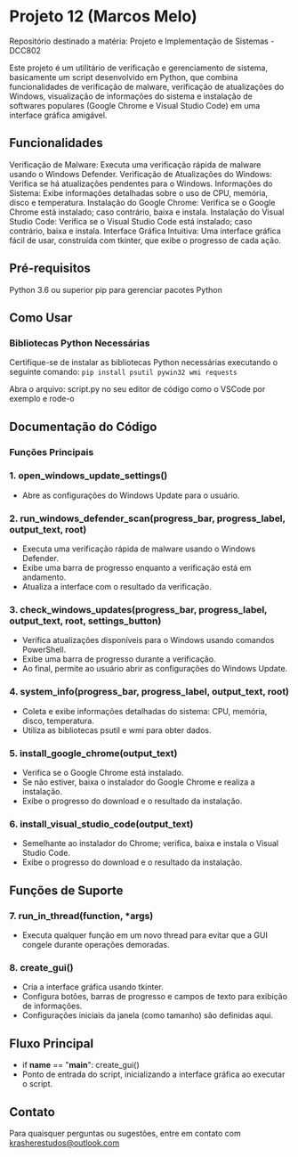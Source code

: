 # Projeto 12 (Marcos Melo)
Repositório destinado a matéria: Projeto e Implementação de Sistemas - DCC802 

Este projeto é um utilitário de verificação e gerenciamento de sistema, basicamente um script desenvolvido em Python, que combina funcionalidades de verificação de malware, verificação de atualizações do Windows, visualização de informações do sistema e instalação de softwares populares (Google Chrome e Visual Studio Code) em uma interface gráfica amigável.

## Funcionalidades
Verificação de Malware: Executa uma verificação rápida de malware usando o Windows Defender.
Verificação de Atualizações do Windows: Verifica se há atualizações pendentes para o Windows.
Informações do Sistema: Exibe informações detalhadas sobre o uso de CPU, memória, disco e temperatura.
Instalação do Google Chrome: Verifica se o Google Chrome está instalado; caso contrário, baixa e instala.
Instalação do Visual Studio Code: Verifica se o Visual Studio Code está instalado; caso contrário, baixa e instala.
Interface Gráfica Intuitiva: Uma interface gráfica fácil de usar, construída com tkinter, que exibe o progresso de cada ação.

## Pré-requisitos
Python 3.6 ou superior
pip para gerenciar pacotes Python

## Como Usar
### Bibliotecas Python Necessárias
Certifique-se de instalar as bibliotecas Python necessárias executando o seguinte comando:
`pip install psutil pywin32 wmi requests`

Abra o arquivo: script.py no seu editor de código como o VSCode por exemplo e rode-o

## Documentação do Código
### Funções Principais
### 1. open_windows_update_settings()
- Abre as configurações do Windows Update para o usuário.

### 2. run_windows_defender_scan(progress_bar, progress_label, output_text, root)
- Executa uma verificação rápida de malware usando o Windows Defender.
- Exibe uma barra de progresso enquanto a verificação está em andamento.
- Atualiza a interface com o resultado da verificação.
  
### 3. check_windows_updates(progress_bar, progress_label, output_text, root, settings_button)
- Verifica atualizações disponíveis para o Windows usando comandos PowerShell.
- Exibe uma barra de progresso durante a verificação.
- Ao final, permite ao usuário abrir as configurações do Windows Update.
  
### 4. system_info(progress_bar, progress_label, output_text, root)
- Coleta e exibe informações detalhadas do sistema: CPU, memória, disco, temperatura.
- Utiliza as bibliotecas psutil e wmi para obter dados.
  
### 5. install_google_chrome(output_text)
- Verifica se o Google Chrome está instalado.
- Se não estiver, baixa o instalador do Google Chrome e realiza a instalação.
- Exibe o progresso do download e o resultado da instalação.

### 6. install_visual_studio_code(output_text)
- Semelhante ao instalador do Chrome; verifica, baixa e instala o Visual Studio Code.
- Exibe o progresso do download e o resultado da instalação.
  
## Funções de Suporte

### 7. run_in_thread(function, *args)
- Executa qualquer função em um novo thread para evitar que a GUI congele durante operações demoradas.

### 8. create_gui()
- Cria a interface gráfica usando tkinter.
- Configura botões, barras de progresso e campos de texto para exibição de informações.
- Configurações iniciais da janela (como tamanho) são definidas aqui.

## Fluxo Principal
- if __name__ == "__main__": create_gui()
- Ponto de entrada do script, inicializando a interface gráfica ao executar o script.

## Contato
Para quaisquer perguntas ou sugestões, entre em contato com krasherestudos@outlook.com
